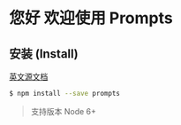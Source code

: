# 您好 欢迎使用 Prompts

<febeacon />

## 安装 (Install)

[英文源文档](https://github.com/terkelg/prompts)

```bash
$ npm install --save prompts
```

> 支持版本 Node 6+